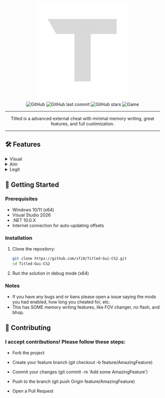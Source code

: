 <p align="center">
  <img src="https://github.com/xfi0/Titled-Gui-CS2/blob/master/Resources/MenuLogo.png?raw=true" alt="CS2 Cheat Logo" width="300">
</p>
<div align="center">
  
  ![GitHub](https://img.shields.io/github/license/xfi0/Titled-Gui-CS2?style=flat-square)
  ![GitHub last commit](https://img.shields.io/github/last-commit/xfi0/Titled-Gui-CS2?style=flat-square)
  ![GitHub stars](https://img.shields.io/github/stars/xfi0/Titled-Gui-CS2?style=flat-square)
  ![Game](https://camo.githubusercontent.com/b0fa2e220bcef6eac697ee68889005822be30338fdd3584a95a9f58ccff21e2a/68747470733a2f2f696d672e736869656c64732e696f2f62616467652f4353322d3030303030303f7374796c653d666f722d7468652d6261646765266c6f676f3d636f756e7465722d737472696b65266c6f676f436f6c6f723d7768697465)
</div>
<hr></hr>

<p align="center">Titled is a advanced external cheat with minimal memory writing, great features, and full custimization.</p>

<hr></hr>

## 🛠 Features

<details>
  <summary>
    Visual
  </summary>
    <ul dir="auto">
      <li>Boxes</li>
        <li>Box Type</li>
        <li>Team Check</li>
        <li>Box Fill Opacity</li>
        <li>Box Fill Gradient</li>
        <li>Box Rounding</li>
        <li>Box Glow</li>
        <li>Tracers</li>
        <li>Change Tracer Start Position</li>
        <li>Change Tracer End Position</li>
        <li>Healthbar</li>
        <li>Armorbar</li>
        <li>Name</li>
        <li>Skeletons</li>
        <li>Visual Color</li>
        <li>Bomb Overlay</li>
        <li>Etc.</li>
    </ul>
</details>
<details>
  <summary>
    Aim
  </summary>
    <ul dir="auto">
      <li>Aimbot</li>
        <li>Change Aimbot Bone</li>
        <li>Change From Move Mouse Pos To Memory Write (Better acc but higher detec)</li>
        <li>Aim On Team</li>
        <li>Smoothing X</li>
        <li>Smoothing Y</li>
        <li>Draw FOV</li>
        <li>Use FOV</li>
        <li>Scoped Check</li>
        <li>FOV Size</li>
        <li>FOV Color</li>
        <li>Trigger Bot</li>
        <li>Trigger Bot Min Delay</li>
        <li>Trigger Bot Max Delay</li>
        <li>Require Keybind</li>
        <li>Change Keybind</li>
    </ul>
</details>
<details>
  <summary>
    Legit
  </summary>
    <ul dir="auto">
        <li>Hit Sound</li>
        <li>Change Hit Sound Volume</li>
        <li>Change Hit Sound Sound/li>
        <li>Headshot Text</li>
        <li>Change Headshot Text Color</li>
    </ul>
</details>

## 🚀 Getting Started

### Prerequisites

- Windows 10/11 (x64)
- Visual Studio 2026
- .NET 10.0.X
- Internet connection for auto-updating offsets

### Installation

1. Clone the repository:
   ```bash
   git clone https://github.com/xfi0/Titled-Gui-CS2.git
   cd Titled-Gui-CS2
   ```
  2. Run the solution in debug mode (x64)

### Notes

- If you have any bugs and or bans please open a issue saying the mods you had enabled, how long you cheated for, etc.
- This has SOME memory writing features, like FOV changer, no flash, and bhop. 

## 🤝 Contributing
### I accept contributions! Please follow these steps:

- Fork the project

- Create your feature branch (git checkout -b feature/AmazingFeature)

- Commit your changes (git commit -m 'Add some AmazingFeature')

- Push to the branch (git push Origin feature/AmazingFeature)

- Open a Pull Request
